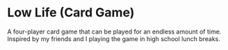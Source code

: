 # Low Life (Card Game)
A four-player card game that can be played for an endless amount of time.  Inspired by my friends and I playing the game in high school lunch breaks.
